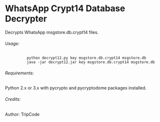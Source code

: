# WhatsApp Crypt14 Database Decrypter
Decrypts WhatsApp msgstore.db.crypt14 files.

###### Usage:

              python decrypt12.py key msgstore.db.crypt14 msgstore.db   
              java -jar decrypt12.jar key msgstore.db.crypt14 msgstore.db  
  
###### Requirements:
  
 Python 2.x or 3.x with pycrypto and pycryptodome packages installed.
  
###### Credits:
 Author: TripCode
